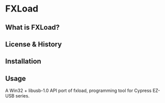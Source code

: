 # FXLoad

## What is FXLoad?

## License & History

## Installation

## Usage

A Win32 + libusb-1.0 API port of fxload, programming tool for Cypress EZ-USB series.
